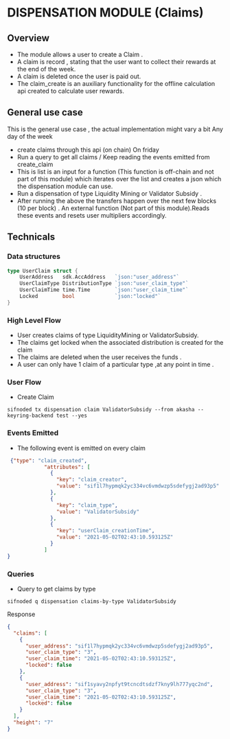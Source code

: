 # DISPENSATION MODULE (Claims)

## Overview
- The module allows a user to create a Claim .
- A claim is record , stating that the user want to collect their rewards at the end of the week.
- A claim is deleted once the user is paid out.
- The claim_create is an auxiliary functionality for the offline calculation api created to calculate user rewards.

## General use case 
This is the general use case , the actual implementation might vary a bit
Any day of the week
 - create claims through this api (on chain)
On friday
- Run a query to get all claims / Keep reading the events emitted from create_claim
- This is list is an input for a function (This function is off-chain and not part of this module)  which iterates over the list and creates a json which the dispensation module can use.
- Run a dispensation of type Liquidity Mining or Validator Subsidy . 
- After running the above the transfers happen over the next few blocks (10 per block) . An external function (Not part of this module).Reads these events and resets user multipliers accordingly.


## Technicals
### Data structures
```go
type UserClaim struct {
	UserAddress   sdk.AccAddress   `json:"user_address"`
	UserClaimType DistributionType `json:"user_claim_type"`
	UserClaimTime time.Time        `json:"user_claim_time"`
	Locked        bool             `json:"locked"`
}
```
### High Level Flow
- User creates claims of type LiquidityMining or ValidatorSubsidy.
- The claims get locked when the associated distribution is created for the claim  
- The claims are deleted when the user receives the funds . 
- A user can only have 1 claim of a particular type ,at any point in time .

### User Flow
- Create Claim
```shell
sifnoded tx dispensation claim ValidatorSubsidy --from akasha --keyring-backend test --yes
```

### Events Emitted
- The following event is emitted on every claim
```json
 {"type": "claim_created",
            "attributes": [
              {
                "key": "claim_creator",
                "value": "sif1l7hypmqk2yc334vc6vmdwzp5sdefygj2ad93p5"
              },
              {
                "key": "claim_type",
                "value": "ValidatorSubsidy"
              },
              {
                "key": "userClaim_creationTime",
                "value": "2021-05-02T02:43:10.593125Z"
              }
            ]
}
```

### Queries
- Query to get claims by type
```shell
sifnoded q dispensation claims-by-type ValidatorSubsidy
```
Response 
```json
{
  "claims": [
    {
      "user_address": "sif1l7hypmqk2yc334vc6vmdwzp5sdefygj2ad93p5",
      "user_claim_type": "3",
      "user_claim_time": "2021-05-02T02:43:10.593125Z",
      "locked": false
    },
    {
      "user_address": "sif1syavy2npfyt9tcncdtsdzf7kny9lh777yqc2nd",
      "user_claim_type": "3",
      "user_claim_time": "2021-05-02T02:43:10.593125Z",
      "locked": false
    }
  ],
  "height": "7"
}
```